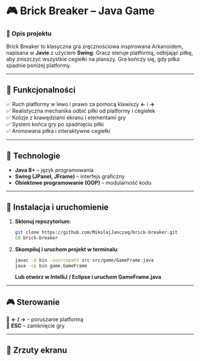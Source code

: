 # 🎮 Brick Breaker – Java Game

### 🔹 Opis projektu
Brick Breaker to klasyczna gra zręcznościowa inspirowana Arkanoidem, napisana w **Javie** z użyciem **Swing**. Gracz steruje platformą, odbijając piłkę, aby zniszczyć wszystkie cegiełki na planszy. Gra kończy się, gdy piłka spadnie poniżej platformy.

---

## 📌 Funkcjonalności
✅ Ruch platformy w lewo i prawo za pomocą klawiszy **←** i **→**  
✅ Realistyczna mechanika odbić piłki od platformy i cegiełek  
✅ Kolizje z krawędziami ekranu i elementami gry  
✅ System końca gry po spadnięciu piłki  
✅ Animowana piłka i interaktywne cegiełki  

---

## 🚀 Technologie
- **Java 8+** – język programowania
- **Swing (JPanel, JFrame)** – interfejs graficzny
- **Obiektowe programowanie (OOP)** – modularność kodu
---

## 🔧 Instalacja i uruchomienie
1. **Sklonuj repozytorium**:
   ```bash
   git clone https://github.com/MikolajJanczaq/brick-breaker.git
   cd brick-breaker
   ```
2. **Skompiluj i uruchom projekt w terminalu**:
   ```bash
   javac -d bin -sourcepath src src/game/GameFrame.java
   java -cp bin game.GameFrame
   ```
   **Lub otwórz w IntelliJ / Eclipse i uruchom GameFrame.java**

---

## 🎮 Sterowanie
🎯 **← / →** – poruszanie platformą  
🎯 **ESC** – zamknięcie gry  

---

## 📸 Zrzuty ekranu

